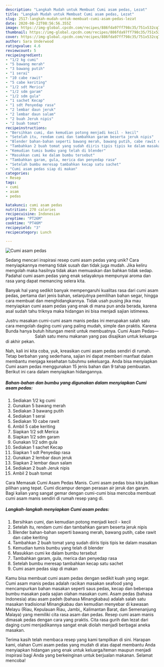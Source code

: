 ```yaml
---
description: "Langkah Mudah untuk Membuat Cumi asam pedas, Lezat"
title: "Langkah Mudah untuk Membuat Cumi asam pedas, Lezat"
slug: 2517-langkah-mudah-untuk-membuat-cumi-asam-pedas-lezat
date: 2020-08-22T08:56:56.355Z
image: https://img-global.cpcdn.com/recipes/886fda97ff798c35/751x532cq70/cumi-asam-pedas-foto-resep-utama.jpg
thumbnail: https://img-global.cpcdn.com/recipes/886fda97ff798c35/751x532cq70/cumi-asam-pedas-foto-resep-utama.jpg
cover: https://img-global.cpcdn.com/recipes/886fda97ff798c35/751x532cq70/cumi-asam-pedas-foto-resep-utama.jpg
author: Sara Underwood
ratingvalue: 4.6
reviewcount: 5
recipeingredient:
- "1/2 kg cumi"
- "5 bawang merah"
- "3 bawang putih"
- "1 serai"
- "10 cabe rawit"
- "5 cabe keriting"
- "1/2 sdt Merica"
- "1/2 sdm garam"
- "1/2 sdm gula"
- "1 sachet Kecap"
- "1 sdt Penyedap rasa"
- "2 lembar daun jeruk"
- "2 lembar daun salam"
- "2 buah Jeruk nipis"
- "2 buah tomat"
recipeinstructions:
- "Bersihkan cumi, dan kemudian potong menjadi kecil - kecil"
- "Setelah itu, rendam cumi dan tambahkan garam beserta jeruk nipis"
- "Blender bahan-bahan seperti bawang merah, bawang putih, cabe rawit dan cabe keriting"
- "Tambahkan 2 buah tomat yang sudah diiris tipis tipis ke dalam masakan"
- "Kemudian tumis bumbu yang telah di blender"
- "Masukkan cumi ke dalam bumbu tersebut"
- "Tambahkan garam, gula, merica dan penyedap rasa"
- "Setelah bumbu meresap tambahkan kecap satu sachet"
- "Cumi asam pedas siap di makan"
categories:
- Resep
tags:
- cumi
- asam
- pedas

katakunci: cumi asam pedas 
nutrition: 270 calories
recipecuisine: Indonesian
preptime: "PT26M"
cooktime: "PT46M"
recipeyield: "3"
recipecategory: Lunch

---
```



![Cumi asam pedas](https://img-global.cpcdn.com/recipes/886fda97ff798c35/751x532cq70/cumi-asam-pedas-foto-resep-utama.jpg)

Sedang mencari inspirasi resep cumi asam pedas yang unik? Cara menyiapkannya memang tidak susah dan tidak juga mudah. Jika keliru mengolah maka hasilnya tidak akan memuaskan dan bahkan tidak sedap. Padahal cumi asam pedas yang enak selayaknya mempunyai aroma dan rasa yang dapat memancing selera kita.

Banyak hal yang sedikit banyak mempengaruhi kualitas rasa dari cumi asam pedas, pertama dari jenis bahan, selanjutnya pemilihan bahan segar, hingga cara membuat dan menghidangkannya. Tidak usah pusing jika mau menyiapkan cumi asam pedas yang enak di mana pun anda berada, karena asal sudah tahu triknya maka hidangan ini bisa menjadi sajian istimewa.

Justru masakan cumi-cumi asam manis pedas ini merupakan salah satu cara mengolah daging cumi yang paling mudah, simple dan praktis. Karena Bunda hanya butuh hitungan menit untuk membuatnya. Cumi Asam Pedas—⠀⠀⠀⠀⠀⠀⠀⠀⠀ Salah satu menu makanan yang pas disajikan untuk keluarga di akhir pekan.


Nah, kali ini kita coba, yuk, kreasikan cumi asam pedas sendiri di rumah. Tetap berbahan yang sederhana, sajian ini dapat memberi manfaat dalam membantu menjaga kesehatan tubuhmu sekeluarga. Anda bisa menyiapkan Cumi asam pedas menggunakan 15 jenis bahan dan 9 tahap pembuatan. Berikut ini cara dalam menyiapkan hidangannya.

<!--inarticleads1-->

##### Bahan-bahan dan bumbu yang digunakan dalam menyiapkan Cumi asam pedas:

1. Sediakan 1/2 kg cumi
1. Gunakan 5 bawang merah
1. Sediakan 3 bawang putih
1. Sediakan 1 serai
1. Sediakan 10 cabe rawit
1. Ambil 5 cabe keriting
1. Siapkan 1/2 sdt Merica
1. Siapkan 1/2 sdm garam
1. Gunakan 1/2 sdm gula
1. Sediakan 1 sachet Kecap
1. Siapkan 1 sdt Penyedap rasa
1. Gunakan 2 lembar daun jeruk
1. Siapkan 2 lembar daun salam
1. Sediakan 2 buah Jeruk nipis
1. Ambil 2 buah tomat


Cara Memasak Cumi Asam Pedas Manis. Cumi asam pedas bisa kita jadikan pilihan yang tepat. Cumi dicampur dengan perasan air jeruk dan garam. Bagi kalian yang sangat gemar dengan cumi-cumi bisa mencoba membuat cumi asam manis sendiri di rumah resep yang di. 

<!--inarticleads2-->

##### Langkah-langkah menyiapkan Cumi asam pedas:

1. Bersihkan cumi, dan kemudian potong menjadi kecil - kecil
1. Setelah itu, rendam cumi dan tambahkan garam beserta jeruk nipis
1. Blender bahan-bahan seperti bawang merah, bawang putih, cabe rawit dan cabe keriting
1. Tambahkan 2 buah tomat yang sudah diiris tipis tipis ke dalam masakan
1. Kemudian tumis bumbu yang telah di blender
1. Masukkan cumi ke dalam bumbu tersebut
1. Tambahkan garam, gula, merica dan penyedap rasa
1. Setelah bumbu meresap tambahkan kecap satu sachet
1. Cumi asam pedas siap di makan


Kamu bisa membuat cumi asam pedas dengan sedikit kuah yang segar. Cumi asam manis pedas adalah racikan masakan seafood yang mencampurkan bahan masakan seperti saus pedas, kecap dan beberapa bumbu masakan pada sajian olahan masakan cumi. Asam pedas (bahasa Indonesia) atau asam padeh (bahasa Minangkabau) adalah salah satu masakan tradisional Minangkabau dan kemudian menyebar di kawasan Melayu (Riau, Kepulauan Riau, Jambi,, Kalimantan Barat, dan Semenanjung Malaya) yang memiliki cita rasa asam dan pedas. Resep cumi asam manis dimasak pedas dengan cara yang praktis. Cita rasa gurih dan lezat dari daging cumi menjadikannya sangat enak diolah menjadi berbagai aneka masakan. 

Terima kasih telah membaca resep yang kami tampilkan di sini. Harapan kami, olahan Cumi asam pedas yang mudah di atas dapat membantu Anda menyiapkan hidangan yang enak untuk keluarga/teman maupun menjadi inspirasi bagi Anda yang berkeinginan untuk berjualan makanan. Selamat mencoba!
